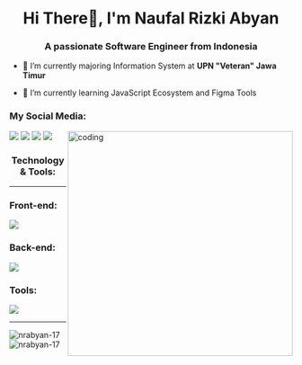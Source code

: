 <h1 align="center">Hi There👋, I'm Naufal Rizki Abyan</h1>
<h3 align="center">A passionate Software Engineer from Indonesia</h3>

- 🔭 I’m currently majoring Information System at **UPN "Veteran" Jawa Timur**

- 🌱 I’m currently learning JavaScript Ecosystem and Figma Tools

<h3 align="left">My Social Media:</h3>
<p align="left" gap="25">
    <a><img src="https://skillicons.dev/icons?i=instagram"></a>
    <a href="https://www.linkedin.com/in/abyan-rizki-76021528b/"><img src="https://skillicons.dev/icons?i=linkedin"></a>
    <a><img src="https://skillicons.dev/icons?i=stackoverflow"></a>
    <a><img src="https://skillicons.dev/icons?i=github"></a>
    <img width="400" align="right" alt="coding" src="https://media.tenor.com/GfSX-u7VGM4AAAAM/coding.gif">

</p>



<h3 align="center">Technology & Tools:</h3>
<hr>
<div margin-bottom:"5">
    <h3>Front-end:</h3>
    <img src="https://skillicons.dev/icons?i=html,css,js,react,tailwindcss,bootstrap">
</div>

<div gap-bottom: "5px">
    <h3>Back-end:</h3>
    <img src="https://skillicons.dev/icons?i=java,nodejs,expressjs,mysql,dotnet">
</div>

<div gap-bottom: "5px">
    <h3>Tools:</h3>
    <img src="https://skillicons.dev/icons?i=postman,git,figma,idea,vscode,notion">
</div> 

<hr />

<p><img align="left" src="https://github-readme-stats.vercel.app/api/top-langs?username=nrabyan-17&show_icons=true&locale=en&layout=compact" alt="nrabyan-17" /></p>

<p>&nbsp;<img align="center" src="https://github-readme-stats.vercel.app/api?username=nrabyan-17&show_icons=true&locale=en" alt="nrabyan-17" /></p>

    
